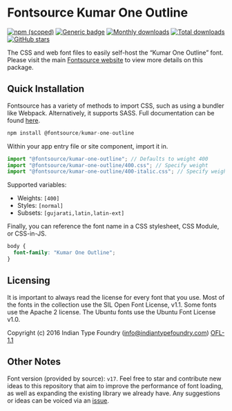# Fontsource Kumar One Outline

[![npm (scoped)](https://img.shields.io/npm/v/@fontsource/kumar-one-outline?color=brightgreen)](https://www.npmjs.com/package/@fontsource/kumar-one-outline) [![Generic badge](https://img.shields.io/badge/fontsource-passing-brightgreen)](https://github.com/fontsource/fontsource) [![Monthly downloads](https://badgen.net/npm/dm/@fontsource/kumar-one-outline)](https://github.com/fontsource/fontsource) [![Total downloads](https://badgen.net/npm/dt/@fontsource/kumar-one-outline)](https://github.com/fontsource/fontsource) [![GitHub stars](https://img.shields.io/github/stars/fontsource/fontsource.svg?style=social&label=Star)](https://github.com/fontsource/fontsource/stargazers)

The CSS and web font files to easily self-host the “Kumar One Outline” font. Please visit the main [Fontsource website](https://fontsource.org/fonts/kumar-one-outline) to view more details on this package.

## Quick Installation

Fontsource has a variety of methods to import CSS, such as using a bundler like Webpack. Alternatively, it supports SASS. Full documentation can be found [here](https://fontsource.org/docs/getting-started/introduction).

```javascript
npm install @fontsource/kumar-one-outline
```

Within your app entry file or site component, import it in.

```javascript
import "@fontsource/kumar-one-outline"; // Defaults to weight 400
import "@fontsource/kumar-one-outline/400.css"; // Specify weight
import "@fontsource/kumar-one-outline/400-italic.css"; // Specify weight and style

```

Supported variables:
- Weights: `[400]`
- Styles: `[normal]`
- Subsets: `[gujarati,latin,latin-ext]`

Finally, you can reference the font name in a CSS stylesheet, CSS Module, or CSS-in-JS.

```css
body {
  font-family: "Kumar One Outline";
}
```

## Licensing
It is important to always read the license for every font that you use.
Most of the fonts in the collection use the SIL Open Font License, v1.1. Some fonts use the Apache 2 license. The Ubuntu fonts use the Ubuntu Font License v1.0.

Copyright (c) 2016 Indian Type Foundry (info@indiantypefoundry.com)
[OFL-1.1](http://scripts.sil.org/OFL)

## Other Notes
Font version (provided by source): `v17`.
Feel free to star and contribute new ideas to this repository that aim to improve the performance of font loading, as well as expanding the existing library we already have. Any suggestions or ideas can be voiced via an [issue](https://github.com/fontsource/fontsource/issues).